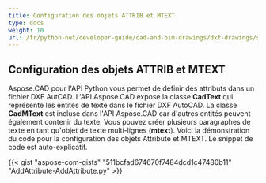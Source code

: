 ```yaml
---
title: Configuration des objets ATTRIB et MTEXT
type: docs
weight: 10
url: /fr/python-net/developer-guide/cad-and-bim-drawings/dxf-drawings/setting-attrib-and-mtext-objects/
---
```


## **Configuration des objets ATTRIB et MTEXT**
Aspose.CAD pour l'API Python vous permet de définir des attributs dans un fichier DXF AutCAD. L'API Aspose.CAD expose la classe **CadText** qui représente les entités de texte dans le fichier DXF AutoCAD. La classe **CadMText** est incluse dans l'API Aspose.CAD car d'autres entités peuvent également contenir du texte. Vous pouvez créer plusieurs paragraphes de texte en tant qu'objet de texte multi-lignes (**mtext**). Voici la démonstration du code pour la configuration des objets Attribute et MTEXT. Le snippet de code est auto-explicatif.

{{< gist "aspose-com-gists" "511bcfad674670f7484dcd1c47480b11" "AddAttribute-AddAttribute.py" >}}
